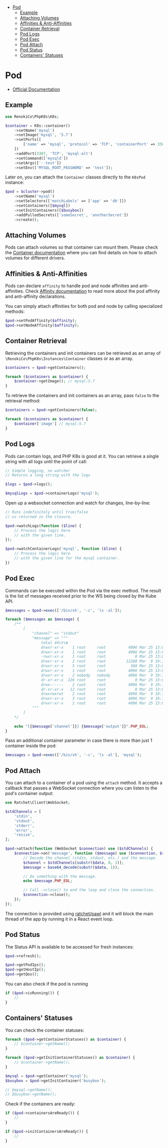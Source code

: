 - [Pod](#pod)
  - [Example](#example)
  - [Attaching Volumes](#attaching-volumes)
  - [Affinities & Anti-Affinities](#affinities--anti-affinities)
  - [Container Retrieval](#container-retrieval)
  - [Pod Logs](#pod-logs)
  - [Pod Exec](#pod-exec)
  - [Pod Attach](#pod-attach)
  - [Pod Status](#pod-status)
  - [Containers' Statuses](#containers-statuses)

# Pod

- [Official Documentation](https://kubernetes.io/docs/tasks/configure-pod-container/)

## Example

```php
use RenokiCo\PhpK8s\K8s;

$container = K8s::container()
    ->setName('mysql')
    ->setImage('mysql', '5.7')
    ->setPorts([
        ['name' => 'mysql', 'protocol' => 'TCP', 'containerPort' => 3306],
    ])
    ->addPort(3307, 'TCP', 'mysql-alt')
    ->setCommand(['mysqld'])
    ->setArgs(['--test'])
    ->setEnv(['MYSQL_ROOT_PASSWORD' => 'test']);
```

Later on, you can attach the `Container` classes directly to the `K8sPod` instance:

```php
$pod = $cluster->pod()
    ->setName('mysql')
    ->setSelectors(['matchLabels' => ['app' => 'db']])
    ->setContainers([$mysql])
    ->setInitContainers([$busybox])
    ->addPulledSecrets(['someSecret', 'anotherSecret'])
    ->create();
```

## Attaching Volumes

Pods can attach volumes so that container can mount them. Please check the [Container documentation](../instances/Container.md) where you can find details on how to attach volumes for different drivers.

## Affinities & Anti-Affinities

Pods can declare `affinity` to handle pod and node affinities and anti-affinities. Check [Affinity documentation](../instances/Affinity.md) to read more about the pod affinity and anti-affinity declarations.

You can simply attach affinities for both pod and node by calling specialized methods:

```php
$pod->setPodAffinity($affinity);
$pod->setNodeAffinity($affinity);
```


## Container Retrieval

Retrieving the containers and init containers can be retrieved as an array of `\RenokiCo\PhpK8s\Instances\Container` classes or as an array.

```php
$containers = $pod->getContainers();

foreach ($containers as $container) {
    $container->getImage(); // mysql:5.7
}
```

To retrieve the containers and init containers as an array, pass `false` to the retrieval method:

```php
$containers = $pod->getContainers(false);

foreach ($containers as $container) {
    $container['image'] // mysql:5.7
}
```

## Pod Logs

Pods can contain logs, and PHP K8s is good at it. You can retrieve a single string with all logs until the point of call:

```php
// Simple logging, no watcher
// Returns a long string with the logs

$logs = $pod->logs();

$mysqlLogs = $pod->containerLogs('mysql');
```

Open up a websocket connection and watch for changes, line-by-line:

```php
// Runs indefinitely until true/false
// us returned in the closure.

$pod->watchLogs(function ($line) {
    // Process the logic here
    // with the given line.
});

$pod->watchContainerLogs('mysql', function ($line) {
    // Process the logic here
    // with the given line for the mysql container.
})
```

## Pod Exec

Commands can be executed within the Pod via the exec method. The result is the list of messages received prior to the WS being closed by the Kube API.

```php
$messages = $pod->exec(['/bin/sh', '-c', 'ls -al']);

foreach ($messages as $message) {
    /**
        [
            "channel" => "stdout"
            "message" => """
                total 44\r\n
                drwxr-xr-x    1 root     root          4096 Mar 25 13:01 \e[1;34m.\e[m\r\n
                drwxr-xr-x    1 root     root          4096 Mar 25 13:01 \e[1;34m..\e[m\r\n
                -rwxr-xr-x    1 root     root             0 Mar 25 13:01 \e[1;32m.dockerenv\e[m\r\n
                drwxr-xr-x    2 root     root         12288 Mar  9 19:16 \e[1;34mbin\e[m\r\n
                drwxr-xr-x    5 root     root           360 Mar 25 13:01 \e[1;34mdev\e[m\r\n
                drwxr-xr-x    1 root     root          4096 Mar 25 13:01 \e[1;34metc\e[m\r\n
                drwxr-xr-x    2 nobody   nobody        4096 Mar  9 19:16 \e[1;34mhome\e[m\r\n
                dr-xr-xr-x  226 root     root             0 Mar 25 13:01 \e[1;34mproc\e[m\r\n
                drwx------    2 root     root          4096 Mar  9 19:16 \e[1;34mroot\e[m\r\n
                dr-xr-xr-x   12 root     root             0 Mar 25 13:01 \e[1;34msys\e[m\r\n
                drwxrwxrwt    2 root     root          4096 Mar  9 19:16 \e[1;34mtmp\e[m\r\n
                drwxr-xr-x    3 root     root          4096 Mar  9 19:16 \e[1;34musr\e[m\r\n
                drwxr-xr-x    1 root     root          4096 Mar 25 13:01 \e[1;34mvar\e[m\r\n
            """
        ]
    */

    echo "[{$message['channel']}] {$message['output']}".PHP_EOL;
}
```

Pass an additional container parameter in case there is more than just 1 container inside the pod:

```php
$messages = $pod->exec(['/bin/sh', '-c', 'ls -al'], 'mysql');
```

## Pod Attach

You can attach to a container of a pod using the `attach` method. It accepts a callback that passes a WebSocket connection where you can listen to the pod's container output:

```php
use Ratchet\Client\WebSocket;

$stdChannels = [
    'stdin',
    'stdout',
    'stderr',
    'error',
    'resize',
];

$pod->attach(function (WebSocket $connection) use ($stdChannels) {
    $connection->on('message', function ($message) use ($connection, $stdChannels) {
        // Decode the channel (stdin, stdout, etc.) and the message.
        $channel = $stdChannels[substr($data, 0, 1)];
        $message = base64_decode(substr($data, 1));

        // Do something with the message.
        echo $message.PHP_EOL;

        // Call ->close() to end the loop and close the connection.
        $connection->close();
    });
});
```

The connection is provided using [ratchet/pawl](https://github.com/ratchetphp/Pawl#example) and it will block the main thread of the app by running it in a React event loop.

## Pod Status

The Status API is available to be accessed for fresh instances:

```php
$pod->refresh();

$pod->getPodIps();
$pod->getHostIp();
$pod->getQos();
```

You can also check if the pod is running

```php
if ($pod->isRunning()) {
    //
}
```

## Containers' Statuses

You can check the container statuses:

```php
foreach ($pod->getContainerStatuses() as $container) {
    // $container->getName();
}

foreach ($pod->getInitContainerStatuses() as $container) {
    // $container->getName();
}
```

```php
$mysql = $pod->getContainer('mysql');
$busybox = $pod->getInitContainer('busybox');

// $mysql->getName();
// $busybox->getName();
```

Check if the containers are ready:

```php
if ($pod->containersAreReady()) {
    //
}

if ($pod->initContainersAreReady()) {
    //
}
```
